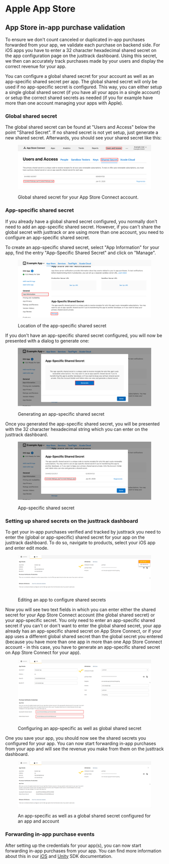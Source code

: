# Apple App Store

## App Store in-app purchase validation

To ensure we don't count canceled or duplicated in-app purchases forwarded from your app, we validate each purchase on backend side. For iOS apps you have to enter a 32 character hexadecimal shared secret on the app configuration page on the justtrack dashboard. Using this secret, we then can accurately track purchases made by your users and display the correct revenue for your app.

You can configure a global shared secret for your account as well as an app-specific shared secret per app. The global shared secret will only be used if no app-specific secret is configured. This way, you can either setup a single global shared secret (if you have all your apps in a single account) or setup the correct shared secrets as needed (if you for example have more than one account managing your apps with Apple).

### Global shared secret

The global shared secret can be found at "Users and Access" below the point "Shared Secret". If no shared secret is not yet setup, just generate a new shared secret. Afterwards, you should see your shared secret like this:

<figure><img src="../../.gitbook/assets/App Store Global Shared Secret.png" alt=""><figcaption><p>Global shared secret for your App Store Connect account.</p></figcaption></figure>

### App-specific shared secret

If you already have a global shared secret configured, you normally don't need to add an app-specific shared secret. However, if you can't share the global secret with justtrack or are using more than one account, you need to configure an app-specific shared secret.

To create an app-specific shared secret, select "App Information" for your app, find the entry "App-Specific Shared Secret" and click on "Manage".

<figure><img src="../../.gitbook/assets/App Specific Secret 1.png" alt=""><figcaption><p>Location of the app-specific shared secret</p></figcaption></figure>

If you don't have an app-specific shared secret configured, you will now be presented with a dialog to generate one:

<figure><img src="../../.gitbook/assets/App Specific Secret 2.png" alt=""><figcaption><p>Generating an app-specific shared secret</p></figcaption></figure>

Once you generated the app-specific shared secret, you will be presented with the 32 character hexadecimal string which you can enter on the justtrack dashboard.

<figure><img src="../../.gitbook/assets/App Specific Secret 3.png" alt=""><figcaption><p>App-specific shared secret</p></figcaption></figure>

### Setting up shared secrets on the justtrack dashboard

To get your in-app purchases verified and tracked by justtrack you need to enter the (global or app-specific) shared secret for your app on the justtrack dashboard. To do so, navigate to products, select your iOS app and enter edit mode.

<figure><img src="../../.gitbook/assets/Setup Secret 2.png" alt=""><figcaption><p>Editing an app to configure shared secrets</p></figcaption></figure>

Now you will see two text fields in which you can enter either the shared secret for your App Store Connect account (the global shared secret) or your app-specific secret. You only need to enter an app-specific shared secret if you can't or don't want to enter the global shared secret, your app already has an app-specific shared secret on App Store Connect, or if your app uses a different global shared secret than the global secret you entered (because you have more than one app in more than one App Store Connect account - in this case, you have to generate an app-specific shared secret on App Store Connect for your app).

<figure><img src="../../.gitbook/assets/Setup Secret 4.png" alt=""><figcaption><p>Configuring an app-specific as well as global shared secret</p></figcaption></figure>

One you save your app, you should now see the shared secrets you configured for your app. You can now start forwarding in-app purchases from your app and will see the revenue you make from them on the justtrack dashboard.

<figure><img src="../../.gitbook/assets/Setup Secret 5.png" alt=""><figcaption><p>An app-specific as well as a global shared secret configured for an app and account</p></figcaption></figure>

### Forwarding in-app purchase events

After setting up the credentials for your app(s), you can now start forwarding in-app purchases from your app. You can find more information about this in our [iOS](broken-reference) and [Unity](broken-reference) SDK documentation.
